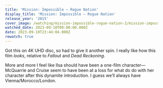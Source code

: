 ```yaml
---
title: 'Mission: Impossible – Rogue Nation'
display_title: 'Mission: Impossible – Rogue Nation'
release_year: '2015'
cover_image: /watching/mission-impossible-rogue-nation-2/mission-impossible-rogue-nation.jpg
watched_date: 2023-09-10T00:00:00.000Z
date: 2023-09-10T23:44:04.000Z
rewatch: true
---
```

Got this on 4K UHD disc, so had to give it another spin. I really like how this film _looks_, relative to _Fallout_ and _Dead Reckoning_.

More and more I feel like Ilsa should have been a one-film character—McQuarrie and Cruise seem to have been at a loss for what do do with her character after this dynamite introduction. I guess we’ll always have Vienna/Morocco/London.
